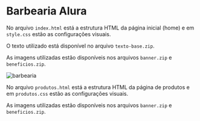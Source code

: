 # Barbearia Alura

No arquivo `index.html` está a estrutura HTML da página inicial (home) e em `style.css` estão as configurações visuais.

O texto utilizado está disponível no arquivo `texto-base.zip`.

As imagens utilizadas estão disponíveis nos arquivos `banner.zip` e `beneficios.zip`.

![barbearia](https://user-images.githubusercontent.com/100809861/184420665-b2956583-2f96-48ad-9833-e127393ee0f5.png)

No arquivo `produtos.html` está a estrutura HTML da página de produtos e em `produtos.css` estão as configurações visuais.

As imagens utilizadas estão disponíveis nos arquivos `banner.zip` e `beneficios.zip`.
